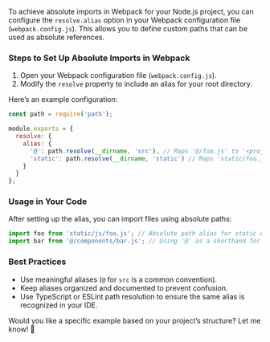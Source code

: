 To achieve absolute imports in Webpack for your Node.js project, you can configure the `resolve.alias` option in your Webpack configuration file (`webpack.config.js`). This allows you to define custom paths that can be used as absolute references.

### **Steps to Set Up Absolute Imports in Webpack**
1. Open your Webpack configuration file (`webpack.config.js`).
2. Modify the `resolve` property to include an alias for your root directory.

Here’s an example configuration:

```javascript
const path = require('path');

module.exports = {
  resolve: {
    alias: {
      '@': path.resolve(__dirname, 'src'), // Maps '@/foo.js' to '<project-root>/src/foo.js'
      'static': path.resolve(__dirname, 'static') // Maps 'static/foo.js' to '<project-root>/static/foo.js'
    }
  }
};
```

### **Usage in Your Code**
After setting up the alias, you can import files using absolute paths:

```javascript
import foo from 'static/js/foo.js'; // Absolute path alias for static directory
import bar from '@/components/bar.js'; // Using '@' as a shorthand for 'src'
```

### **Best Practices**
- Use meaningful aliases (`@` for `src` is a common convention).
- Keep aliases organized and documented to prevent confusion.
- Use TypeScript or ESLint path resolution to ensure the same alias is recognized in your IDE.

Would you like a specific example based on your project’s structure? Let me know! 🚀